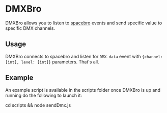 # DMXBro

DMXBro allows you to listen to [spacebro](https://github.com/soixantecircuits/spacebro) events and send specific value to specific DMX channels.

## Usage

DMXBro connects to spacebro and listen for `DMX-data` event with `{channel: [int], level: [int]}` parameters. That's all.

## Example

An example script is available in the scripts folder once DMXBro is up and running do the following to launch it:

cd scripts && node sendDmx.js
